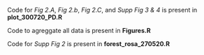 Code for *Fig 2.A*, *Fig 2.b*, *Fig 2.C*, and *Supp Fig 3 & 4* is present in **plot_300720_PD.R**

Code to agreggate all data is present in **Figures.R** 

Code for *Supp Fig 2* is present in **forest_rosa_270520.R**
